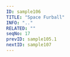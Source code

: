 ```yaml
---
ID: sample106
TITLE: "Space Furball"
INFO: ".."
RELATED: ""
seqNo: 17
prevID: sample105.1
nextID: sample107
---
```

